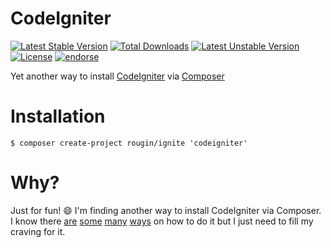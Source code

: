 # CodeIgniter

[![Latest Stable Version](https://poser.pugx.org/rougin/codeigniter/v/stable)](https://packagist.org/packages/rougin/codeigniter) [![Total Downloads](https://poser.pugx.org/rougin/codeigniter/downloads)](https://packagist.org/packages/rougin/codeigniter) [![Latest Unstable Version](https://poser.pugx.org/rougin/codeigniter/v/unstable)](https://packagist.org/packages/rougin/codeigniter) [![License](https://poser.pugx.org/rougin/codeigniter/license)](https://packagist.org/packages/rougin/codeigniter) [![endorse](https://api.coderwall.com/rougin/endorsecount.png)](https://coderwall.com/rougin)

Yet another way to install [CodeIgniter](http://www.codeigniter.com/) via [Composer](https://getcomposer.org/)

# Installation

```$ composer create-project rougin/ignite 'codeigniter'```

# Why?

Just for fun! :smile: I'm finding another way to install CodeIgniter via Composer. I know there [are](https://github.com/compwright/codeigniter-installers) [some](https://github.com/rogeriopradoj/codeigniter-composer) [many](https://github.com/bcit-ci/CodeIgniter) [ways](https://github.com/kenjis/codeigniter-composer-installer) on how to do it but I just need to fill my craving for it.